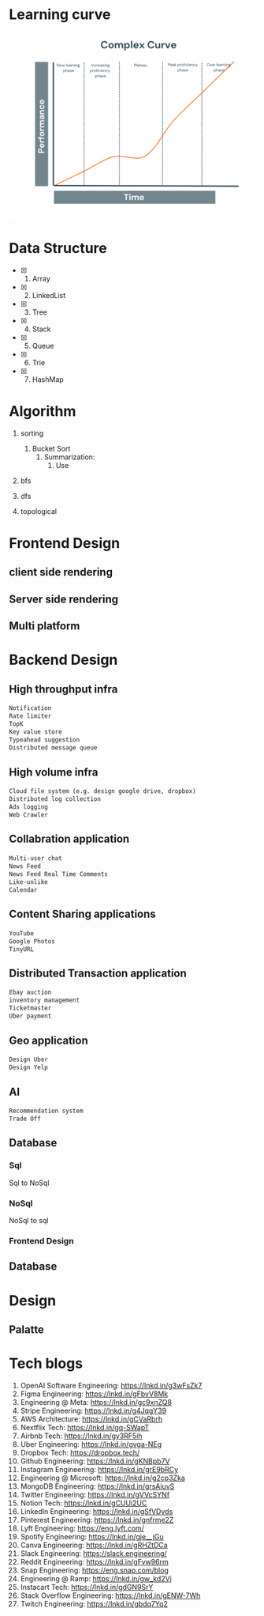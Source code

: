 # Learning curve
![Alt text](image3-2.png)

# Data Structure
- [x] 1. Array
- [x] 2. LinkedList
- [x] 3. Tree
- [x] 4. Stack
- [x] 5. Queue
- [x] 6. Trie
- [x] 7. HashMap


# Algorithm
1. sorting
   1. Bucket Sort
      1. Summarization:
         1. Use 
2. bfs
   
3. dfs
4. topological

   


# Frontend Design
## client side rendering

## Server side rendering

## Multi platform

# Backend Design

## High throughput infra
    Notification
    Rate limiter
    TopK
    Key value store
    Typeahead suggestion
    Distributed message queue

## High volume infra
    Cloud file system (e.g. design google drive, dropbox)
    Distributed log collection
    Ads logging
    Web Crawler

## Collabration application
    Multi-user chat
    News Feed
    News Feed Real Time Comments
    Like-unlike
    Calendar

## Content Sharing applications
    YouTube
    Google Photos
    TinyURL

## Distributed Transaction application
    Ebay auction
    inventory management
    Ticketmaster
    Uber payment

## Geo application
    Design Uber
    Design Yelp

## AI 
    Recommendation system
    Trade Off

### 

## Database

### Sql

Sql to NoSql

### NoSql

NoSql to sql

### Frontend Design

## Database

# Design

## Palatte

# Tech blogs
   1. OpenAI Software Engineering:  https://lnkd.in/g3wFsZk7
   2. Figma Engineering:  https://lnkd.in/gFbvV8Mk
   3. Engineering @ Meta:  https://lnkd.in/gc9xnZQ8
   4. Stripe Engineering:  https://lnkd.in/g4JqgY39
   5. AWS Architecture:  https://lnkd.in/gCVaRbrh
   6. Nextflix Tech:  https://lnkd.in/gq-SWapT
   7. Airbnb Tech:  https://lnkd.in/gy3RF5ih
   8. Uber Engineering:  https://lnkd.in/gvga-NEg
   9. Dropbox Tech:  https://dropbox.tech/
   10. Github Engineering:  https://lnkd.in/gKNBpb7V
   11. Instagram Engineering:  https://lnkd.in/grE9bRCy
   12. Engineering @ Microsoft:  https://lnkd.in/g2cp3Zka
   13. MongoDB Engineering:  https://lnkd.in/grsAiuvS
   14. Twitter Engineering:  https://lnkd.in/gVVcSYNf
   15. Notion Tech:  https://lnkd.in/gCUUi2UC
   16. LinkedIn Engineering:  https://lnkd.in/gSfVDvds
   17. Pinterest Engineering:  https://lnkd.in/gnfrme2Z
   18. Lyft Engineering:  https://eng.lyft.com/
   19. Spotify Engineering:  https://lnkd.in/gje__jGu
   20. Canva Engineering:  https://lnkd.in/gRHZtDCa
   21. Slack Engineering:  https://slack.engineering/
   22. Reddit Engineering:  https://lnkd.in/gFvw96rm
   23. Snap Engineering:  https://eng.snap.com/blog
   24. Engineering @ Ramp:  https://lnkd.in/gw_kd2Vj
   25. Instacart Tech:  https://lnkd.in/gdGN9SrY
   26. Stack Overflow Engineering:  https://lnkd.in/gENW-7Wh
   27. Twitch Engineering:  https://lnkd.in/gbdq7Yq2

